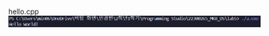 hello.cpp <br>
<img src = https://github.com/min06150315/22300265_MKB_DS/blob/main/lab5/result/hello.png>